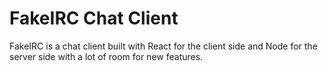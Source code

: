 # FakeIRC Chat Client
FakeIRC is a chat client built with React for the client side and Node for the server side with a lot of room for new features.
